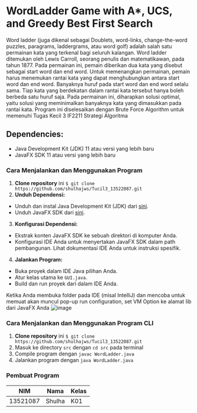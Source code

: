 # WordLadder Game with A*, UCS, and Greedy Best First Search
Word ladder (juga dikenal sebagai Doublets, word-links, change-the-word puzzles, paragrams, laddergrams, atau word golf) adalah salah satu permainan kata yang terkenal bagi seluruh kalangan. Word ladder ditemukan oleh Lewis Carroll, seorang penulis dan matematikawan, pada tahun 1877. Pada permainan ini, pemain diberikan dua kata yang disebut sebagai start word dan end word. Untuk memenangkan permainan, pemain harus menemukan rantai kata yang dapat menghubungkan antara start word dan end word. Banyaknya huruf pada start word dan end word selalu sama. Tiap kata yang berdekatan dalam rantai kata tersebut hanya boleh berbeda satu huruf saja. Pada permainan ini, diharapkan solusi optimal, yaitu solusi yang meminimalkan banyaknya kata yang dimasukkan pada rantai kata. Program ini diselesaikan dengan Brute Force Algorithm untuk memenuhi Tugas Kecil 3 IF2211 Strategi Algoritma

## Dependencies:
- Java Development Kit (JDK) 11 atau versi yang lebih baru
- JavaFX SDK 11 atau versi yang lebih baru

### Cara Menjalankan dan Menggunakan Program
1. **Clone repository** ini ``$ git clone  https://github.com/shulhajws/Tucil3_13522087.git``
2. **Unduh Dependensi:**
- Unduh dan instal Java Development Kit (JDK) dari [sini](https://www.oracle.com/java/technologies/javase-jdk11-downloads.html).
- Unduh JavaFX SDK dari [sini](https://openjfx.io/).

3. **Konfigurasi Dependensi:**
- Ekstrak konten JavaFX SDK ke sebuah direktori di komputer Anda.
- Konfigurasi IDE Anda untuk menyertakan JavaFX SDK dalam path pembangunan. Lihat dokumentasi IDE Anda untuk instruksi spesifik.

4. **Jalankan Program:**
- Buka proyek dalam IDE Java pilihan Anda.
- Atur kelas utama ke `GUI.java`.
- Build dan run proyek dari dalam IDE Anda.

Ketika Anda membuka folder pada IDE (misal IntelliJ) dan mencoba untuk memuat akan muncul pop-up run configuration, set VM Option ke alamat lib dari JavaFX Anda
![image](https://github.com/shulhajws/Tucil3_13522087/assets/80399465/e510472c-6e47-4cee-b9bf-69600049275e)


### Cara Menjalankan dan Menggunakan Program CLI
1. **Clone repository** ini ``$ git clone  https://github.com/shulhajws/Tucil3_13522087.git``
2. Masuk ke directory `src` dengan `cd src` pada terminal
3. Compile program dengan `javac WordLadder.java`
4. Jalankan program dengan `java WordLadder.java`

### Pembuat Program
| NIM       | Nama   | Kelas |
|-----------|--------|-------|
| 13521087  | Shulha | K01   |
